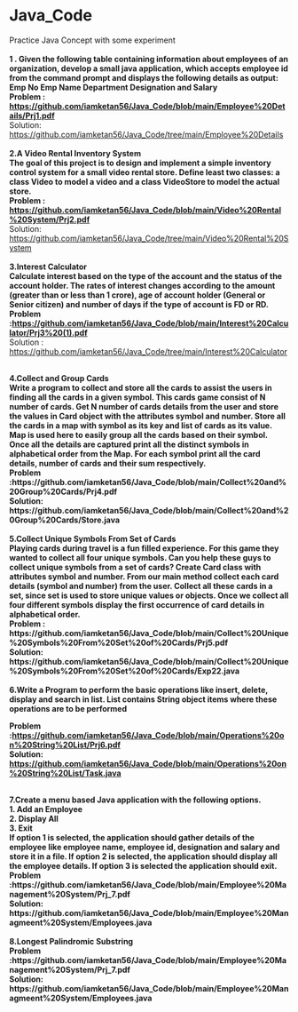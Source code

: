 # Java_Code
 Practice Java Concept with some experiment<br><br>
<b>1 . Given the following table containing information about employees of an organization, develop
a small java application, which accepts employee id from the command prompt and displays
the following details as output:
Emp No Emp Name Department Designation and Salary</b><br>
<b>Problem : https://github.com/iamketan56/Java_Code/blob/main/Employee%20Details/Prj1.pdf</b>
<br>
Solution:<br>
https://github.com/iamketan56/Java_Code/tree/main/Employee%20Details
<br><br>
<b>2.A Video Rental Inventory System<br>
The goal of this project is to design and implement a simple inventory control system for a small video
rental store. Define least two classes: a class Video to model a video and a class VideoStore to model the
actual store. </b>
<br>
<b>Problem : https://github.com/iamketan56/Java_Code/blob/main/Video%20Rental%20System/Prj2.pdf</b>
<br>
Solution:<br>
https://github.com/iamketan56/Java_Code/tree/main/Video%20Rental%20System
<br><br>
<b>3.Interest Calculator<br>
Calculate interest based on the type of the account and the status of the account holder. The rates of
interest changes according to the amount (greater than or less than 1 crore), age of account holder
(General or Senior citizen) and number of days if the type of account is FD or RD.</b><br>
<b>Problem :https://github.com/iamketan56/Java_Code/blob/main/Interest%20Calculator/Prj3%20(1).pdf </b><br>
Solution : https://github.com/iamketan56/Java_Code/tree/main/Interest%20Calculator <br>

<br>
<b>4.Collect and Group Cards<br>
 Write a program to collect and store all the cards to assist the users in finding all the cards in a given 
symbol.
This cards game consist of N number of cards. Get N number of cards details from the user and store 
the values in Card object with the attributes symbol and number.
Store all the cards in a map with symbol as its key and list of cards as its value. Map is used here to 
easily group all the cards based on their symbol.
Once all the details are captured print all the distinct symbols in alphabetical order from the Map. For 
 each symbol print all the card details, number of cards and their sum respectively.<b></br>
 <b>Problem :https://github.com/iamketan56/Java_Code/blob/main/Collect%20and%20Group%20Cards/Prj4.pdf </b><br>
 Solution: https://github.com/iamketan56/Java_Code/blob/main/Collect%20and%20Group%20Cards/Store.java<br>
 
 <br>
 <b>5.Collect Unique Symbols From Set of Cards</br>
 Playing cards during travel is a fun filled experience. For this game they wanted to collect all four 
unique symbols. Can you help these guys to collect unique symbols from a set of cards?
Create Card class with attributes symbol and number. From our main method collect each card 
details (symbol and number) from the user.
Collect all these cards in a set, since set is used to store unique values or objects.
Once we collect all four different symbols display the first occurrence of card details in alphabetical 
order.<b></br>
<b>Problem : https://github.com/iamketan56/Java_Code/blob/main/Collect%20Unique%20Symbols%20From%20Set%20of%20Cards/Prj5.pdf</b><br>
 Solution: https://github.com/iamketan56/Java_Code/blob/main/Collect%20Unique%20Symbols%20From%20Set%20of%20Cards/Exp22.java<br>
 
 <br>
 <b>6.Write a Program to perform the basic operations like insert, delete, display and search in list. List contains 
String object items where these operations are to be performed</b></br>

<b>Problem :https://github.com/iamketan56/Java_Code/blob/main/Operations%20on%20String%20List/Prj6.pdf </b><br>
 Solution: https://github.com/iamketan56/Java_Code/blob/main/Operations%20on%20String%20List/Task.java<br>
 
 <br>
 <b>7.Create a menu based Java application with the following options.<br>
1. Add an Employee<br>
2. Display All<br>
3. Exit<br>
If option 1 is selected, the application should gather details of the employee like 
employee name, employee id, designation and salary and store it in a file.
If option 2 is selected, the application should display all the employee details.
If option 3 is selected the application should exit.</b></br>
<b>Problem :https://github.com/iamketan56/Java_Code/blob/main/Employee%20Management%20System/Prj_7.pdf </b><br>
 Solution: https://github.com/iamketan56/Java_Code/blob/main/Employee%20Managmeent%20System/Employees.java<br>
 
  <br>
 <b>8.Longest Palindromic Substring</b></br>
<b>Problem :https://github.com/iamketan56/Java_Code/blob/main/Employee%20Management%20System/Prj_7.pdf </b><br>
 Solution: https://github.com/iamketan56/Java_Code/blob/main/Employee%20Managmeent%20System/Employees.java<br>
